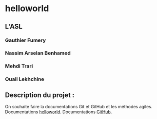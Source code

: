 # helloworld
## L'ASL
### Gauthier Fumery
### Nassim Arselan Benhamed
### Mehdi Trari
### Ouail Lekhchine
## Description du projet :
On souhaite faire la documentations Git et GitHub et les méthodes agiles.
Documentations [helloworld](noticeGit.md).
Documentations [GitHub](noticeGitHub.md).
